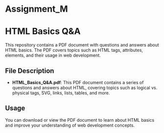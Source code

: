 # Assignment_M
# HTML Basics Q&A

This repository contains a PDF document with questions and answers about HTML basics. The PDF covers topics such as HTML tags, attributes, elements, and their usage in web development.

## File Description

- **HTML_Basics_Q&A.pdf**: This PDF document contains a series of questions and answers about HTML, covering topics such as logical vs. physical tags, SVG, links, lists, tables, and more.

## Usage

You can download or view the PDF document to learn about HTML basics and improve your understanding of web development concepts.


